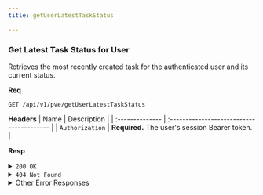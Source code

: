 ```yaml
---
title: getUserLatestTaskStatus

---
```


### Get Latest Task Status for User

Retrieves the most recently created task for the authenticated user and its current status.

**Req**
```
GET /api/v1/pve/getUserLatestTaskStatus
```

**Headers**
| Name            | Description                               |
| :-------------- | :---------------------------------------- |
| `Authorization` | **Required.** The user's session Bearer token. |

**Resp**
<details>
<summary><code>200 OK</code></summary>

```json
{
  "code": 200,
  "message": "Latest task status fetched successfully",
  "data": {
    "task_id": "task-xyz-789",
    "status": "IN_PROGRESS",
    "progress": 50,
    "pve_status": {
      "status": "running",
      "exitstatus": null
    }
  }
}
```
</details>

<details>
<summary><code>404 Not Found</code></summary>
    
```json
{ "code": 404, "message": "No tasks found for the user", "data": null }
```
</details>

<details>
<summary>Other Error Responses</summary>
    
Also supports `401 Unauthorized` and `500 Internal Server Error`.
</details>